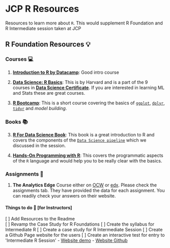 # JCP R Resources
Resources to learn more about `R`. This would supplement R Foundation and R Intermediate session taken at JCP

## R Foundation Resources :bulb:

### Courses :computer:
1. **[Introduction to R by Datacamp](https://www.datacamp.com/courses/free-introduction-to-r)**: Good intro course

2. **[Data Science: R Basics](https://www.edx.org/course/r-basics-2)**: This is by Harvard and is a part of the 9 courses in [**Data Science Certificate**](https://www.edx.org/professional-certificate/harvardx-data-science). If you are interested in learning ML and Stats these are great courses. 

3. **[R Bootcamp](https://www.datacamp.com/courses/rbootcamp)**: This is a short course covering the basics of [`ggplot`](https://ggplot2.tidyverse.org/), [`dplyr`](https://dplyr.tidyverse.org/), [`tidyr`](https://tidyr.tidyverse.org/) and *model building*.

### Books :books:

3. **[R For Data Science Book](https://nam01.safelinks.protection.outlook.com/?url=https%3A%2F%2Fr4ds.had.co.nz%2F&data=02%7C01%7Ccbatra%40jcp.com%7C24d51004072e419977b608d6c4b6713a%7C9c0ac0b90217468aa4322649cd6ed297%7C0%7C0%7C636912685195439136&sdata=jtMdUvFdfaHYqUSTDWEfpF%2BLBMQ6wkDUR4tfOfua1Fo%3D&reserved=0)**: This book is a great introduction to R and covers the components of the [`Data Science pipeline`](https://r4ds.had.co.nz/introduction.html) which we discussed in the session. 

4. **[Hands-On Programming with R](https://rstudio-education.github.io/hopr/)**: This covers the programmatic aspects of the `R` language and would help you to be really clear with the basics. 


### Assignments :pencil:

1. **The Analytics Edge** Course either on [OCW](https://ocw.mit.edu/courses/sloan-school-of-management/15-071-the-analytics-edge-spring-2017/index.htm) or [edx](https://edx.org/course/the-analytics-edge). Please check the assignments tab. They have provided the data for each assignment. You can readily check your answers on their website. 


#### Things to do :pencil: [for Instructors]

 [ ] Add Resources to the Readme  
 [ ] Revamp the Case Study for R Foundations
 [ ] Create the syllabus for Intermediate R
 [ ] Create a case study for R Intermediate Session
 [ ] Create a Github Page website for the users
 [ ] Create an interactive test for entry to 'Intermediate R Session'
    - [Website demo](https://laurencebradford.github.io/wp-quiz/)
    - [Website Github](https://github.com/laurencebradford/wp-quiz)
